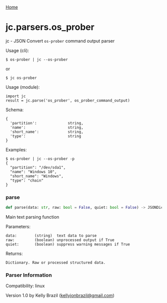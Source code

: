 [Home](https://kellyjonbrazil.github.io/jc/)
<a id="jc.parsers.os_prober"></a>

# jc.parsers.os\_prober

jc - JSON Convert `os-prober` command output parser

Usage (cli):

    $ os-prober | jc --os-prober

or

    $ jc os-prober

Usage (module):

    import jc
    result = jc.parse('os_prober', os_prober_command_output)

Schema:

    {
      'partition':              string,
      'name':                   string,
      'short_name':             string,
      'type':                   string
    }

Examples:

    $ os-prober | jc --os-prober -p
    {
      "partition": "/dev/sda1",
      "name": "Windows 10",
      "short_name": "Windows",
      "type": "chain"
    }

<a id="jc.parsers.os_prober.parse"></a>

### parse

```python
def parse(data: str, raw: bool = False, quiet: bool = False) -> JSONDictType
```

Main text parsing function

Parameters:

    data:        (string)  text data to parse
    raw:         (boolean) unprocessed output if True
    quiet:       (boolean) suppress warning messages if True

Returns:

    Dictionary. Raw or processed structured data.

### Parser Information
Compatibility:  linux

Version 1.0 by Kelly Brazil (kellyjonbrazil@gmail.com)
